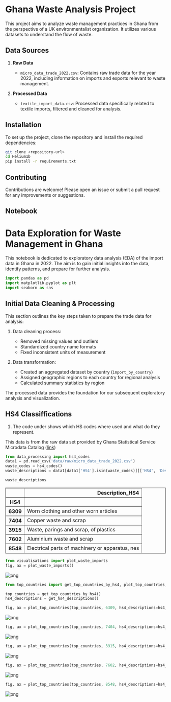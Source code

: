 # Ghana Waste Analysis Project

This project aims to analyze waste management practices in Ghana from the perspective of a UK environmentalist organization. It utilizes various datasets to understand the flow of waste.

## Data Sources

1. **Raw Data**
   - `micro_data_trade_2022.csv`: Contains raw trade data for the year 2022, including information on imports and exports relevant to waste management.

2. **Processed Data**
   - `textile_import_data.csv`: Processed data specifically related to textile imports, filtered and cleaned for analysis.

## Installation

To set up the project, clone the repository and install the required dependencies:

```bash
git clone <repository-url>
cd Helium1b
pip install -r requirements.txt
```

## Contributing

Contributions are welcome! Please open an issue or submit a pull request for any improvements or suggestions.


## Notebook
# Data Exploration for Waste Management in Ghana

This notebook is dedicated to exploratory data analysis (EDA) of the import data in Ghana in 2022. The aim is to gain initial insights into the data, identify patterns, and prepare for further analysis.


```python
import pandas as pd
import matplotlib.pyplot as plt
import seaborn as sns
```

## Initial Data Cleaning & Processing

This section outlines the key steps taken to prepare the trade data for analysis:

1. Data cleaning process:
    - Removed missing values and outliers
    - Standardized country name formats
    - Fixed inconsistent units of measurement

2. Data transformation:
    - Created an aggregated dataset by country (`import_by_country`)
    - Assigned geographic regions to each country for regional analysis
    - Calculated summary statistics by region


The processed data provides the foundation for our subsequent exploratory analysis and visualization.

## HS4 Classiffications

1. The code under shows which HS codes where used and what do they represent.

This data is from the raw data set provided by Ghana Statistical Service Microdata Catalog ([link](https://microdata.statsghana.gov.gh/index.php/catalog/121))


```python
from data_processing import hs4_codes
data1 = pd.read_csv('data/raw/micro_data_trade_2022.csv')
waste_codes = hs4_codes()  
waste_descriptions = data1[data1['HS4'].isin(waste_codes)][['HS4', 'Description_HS4']].drop_duplicates().set_index('HS4')

waste_descriptions
```




<div>
<table border="1" class="dataframe">
  <thead>
    <tr style="text-align: right;">
      <th></th>
      <th>Description_HS4</th>
    </tr>
    <tr>
      <th>HS4</th>
      <th></th>
    </tr>
  </thead>
  <tbody>
    <tr>
      <th>6309</th>
      <td>Worn clothing and other worn articles</td>
    </tr>
    <tr>
      <th>7404</th>
      <td>Copper waste and scrap</td>
    </tr>
    <tr>
      <th>3915</th>
      <td>Waste, parings and scrap, of plastics</td>
    </tr>
    <tr>
      <th>7602</th>
      <td>Aluminium waste and scrap</td>
    </tr>
    <tr>
      <th>8548</th>
      <td>Electrical parts of machinery or apparatus, nes</td>
    </tr>
  </tbody>
</table>
</div>




```python
from visualisations import plot_waste_imports
fig, ax = plot_waste_imports()
```


    
![png](data_exploration_files/data_exploration_5_0.png)
    



```python
from top_countries import get_top_countries_by_hs4, plot_top_countries, get_hs4_descriptions

top_countries = get_top_countries_by_hs4()
hs4_descriptions = get_hs4_descriptions()

fig, ax = plot_top_countries(top_countries, 6309, hs4_descriptions=hs4_descriptions)
```


    
![png](data_exploration_files/data_exploration_6_0.png)
    



```python
fig, ax = plot_top_countries(top_countries, 7404, hs4_descriptions=hs4_descriptions)
```


    
![png](data_exploration_files/data_exploration_7_0.png)
    



```python
fig, ax = plot_top_countries(top_countries, 3915, hs4_descriptions=hs4_descriptions)
```


    
![png](data_exploration_files/data_exploration_8_0.png)
    



```python
fig, ax = plot_top_countries(top_countries, 7602, hs4_descriptions=hs4_descriptions)
```


    
![png](data_exploration_files/data_exploration_9_0.png)
    



```python
fig, ax = plot_top_countries(top_countries, 8548, hs4_descriptions=hs4_descriptions)
```


    
![png](data_exploration_files/data_exploration_10_0.png)
    

